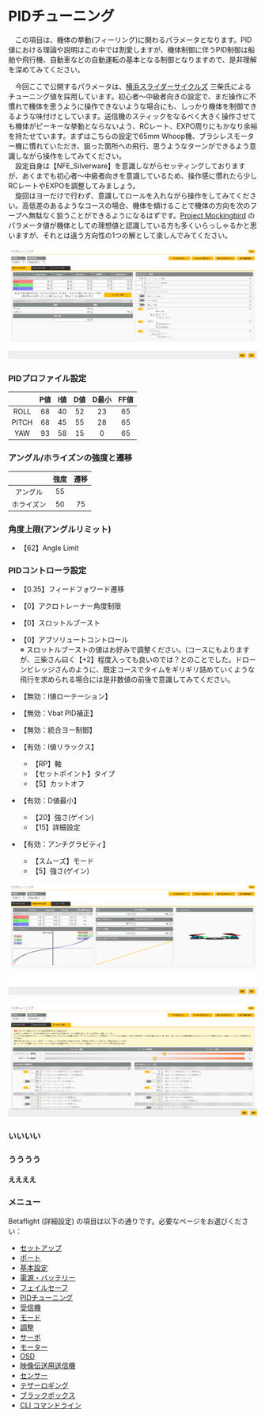 # PIDチューニング
　この項目は、機体の挙動(フィーリング)に関わるパラメータとなります。PID値における理論や説明はこの中では割愛しますが、機体制御に伴うPID制御は船舶や飛行機、自動車などの自動運転の基本となる制御となりますので、是非理解を深めてみてください。

　今回ここで公開するパラメータは、[横浜スライダーサイクルズ](https://srider.yokohama/) 三柴氏によるチューニング値を採用しています。初心者～中級者向きの設定で、まだ操作に不慣れで機体を思うように操作できないような場合にも、しっかり機体を制御できるような味付けとしています。送信機のスティックをなるべく大きく操作させても機体がピーキーな挙動とならないよう、RCレート、EXPO周りにもかなり余裕を持たせています。まずはこちらの設定で65mm Whoop機、ブラシレスモーター機に慣れていただき、狙った箇所への飛行、思うようなターンができるよう意識しながら操作をしてみてください。  
　設定自身は【NFE_Silverware】を意識しながらセッティングしておりますが、あくまでも初心者～中級者向きを意識しているため、操作感に慣れたら少しRCレートやEXPOを調整してみましょう。  
　旋回はヨーだけで行わず、意識してロールを入れながら操作をしてみてください。高低差のあるようなコースの場合、機体を傾けることで機体の方向を次のフープへ無駄なく狙うことができるようになるはずです。[Project Mockingbird](http://projectmockingbird.squarespace.com/) のパラメータ値が機体としての理想値と認識している方も多くいらっしゃるかと思いますが、それとは違う方向性の1つの解として楽しんでみてください。


![Betaflight 05-01](images/BF05-01.png)


### PIDプロファイル設定
   |       | P値 | I値 | D値 | D最小 | FF値 |
   | :---: | :-: | :-: | :-: | :--: | :--: |
   | ROLL  | 68  | 40  | 52  | 23   | 65   |
   | PITCH | 68  | 45  | 55  | 28   | 65   |
   | YAW   | 93  | 58  | 15  | 0    | 65   |


### アングル/ホライズンの強度と遷移
   |           | 強度 | 遷移 |
   | :-------: | :--: | :-: |
   | アングル   | 55  |     |
   | ホライズン | 50  | 75  |

### 角度上限(アングルリミット)
* 【62】Angle Limit

### PIDコントローラ設定
* 【0.35】フィードフォワード遷移
* 【0】アクロトレーナー角度制限
* 【0】スロットルブースト
* 【0】アブソリュートコントロール  
※ スロットルブーストの値はお好みで調整ください。(コースにもよりますが、三柴さん曰く【+2】程度入っても良いのでは？とのことでした。ドローンビレッジさんのように、既定コースでタイムをギリギリ詰めていくような飛行を求められる場合には是非数値の前後で意識してみてください。

* 【無効：I値ローテーション】
* 【無効：Vbat PID補正】
* 【無効：統合ヨー制御】
* 【有効：I値リラックス】
   * 【RP】軸
   * 【セットポイント】タイプ
   * 【5】カットオフ
* 【有効：D値最小】
   * 【20】強さ(ゲイン)
   * 【15】詳細設定
* 【有効：アンチグラビティ】
   * 【スムーズ】モード
   * 【5】強さ(ゲイン)
   

![Betaflight 05-02](images/BF05-02.png)

![Betaflight 05-03](images/BF05-03.png)


### いいいい


### うううう


#### ええええ


### メニュー
Betaflight (詳細設定) の項目は以下の通りです。必要なページをお選びください：  

* [セットアップ](Betaflight%20-%20CrazyBeeF3FR.md)
* [ポート](Betaflight%20-%20CrazyBeeF3_Port.md)
* [基本設定](Betaflight%20-%20CrazyBeeF3_BaseSetting.md)
* [電源・バッテリー](Betaflight%20-%20CrazyBeeF3_Battery.md)
* [フェイルセーフ](Betaflight%20-%20CrazyBeeF3_failsafe.md)
* [PIDチューニング](Betaflight%20-%20CrazyBeeF3_PID.md)
* [受信機](Betaflight%20-%20CrazyBeeF3_Reciever.md)
* [モード](Betaflight%20-%20CrazyBeeF3_Mode.md)
* [調整](Betaflight%20-%20CrazyBeeF3_Addjust.md)
* [サーボ](Betaflight%20-%20CrazyBeeF3_Servo.md)
* [モーター](Betaflight%20-%20CrazyBeeF3_Motor.md)
* [OSD](Betaflight%20-%20CrazyBeeF3_OSD.md)
* [映像伝送用送信機](Betaflight%20-%20CrazyBeeF3_VTX.md)
* [センサー](Betaflight%20-%20CrazyBeeF3_Sensor.md)
* [テザーロギング](Betaflight%20-%20CrazyBeeF3_logging.md)
* [ブラックボックス](Betaflight%20-%20CrazyBeeF3_Blackbox.md)
* [CLI コマンドライン](Betaflight%20-%20CrazyBeeF3_CLI.md)

